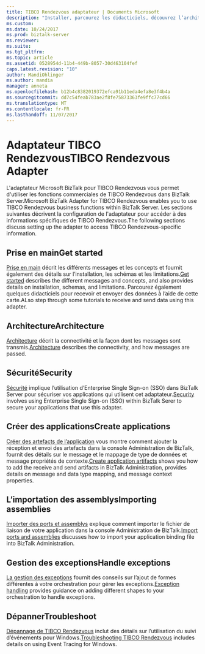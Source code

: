 ```yaml
---
title: TIBCO Rendezvous adaptateur | Documents Microsoft
description: "Installer, parcourez les didacticiels, découvrez l’architecture, utiliser la sécurité de l’authentification unique, créer vos applications, importez le fichier de liaison et ajouter la gestion des exceptions lors de l’utilisation de l’adaptateur BizTalk pour TIBCO Rendezvous dans BizTalk Server"
ms.custom: 
ms.date: 10/24/2017
ms.prod: biztalk-server
ms.reviewer: 
ms.suite: 
ms.tgt_pltfrm: 
ms.topic: article
ms.assetid: 0528954d-11b4-449b-8057-30d463104fef
caps.latest.revision: "10"
author: MandiOhlinger
ms.author: mandia
manager: anneta
ms.openlocfilehash: b12b4c8382019372efca91b11eda4efa8e3f4b4a
ms.sourcegitcommit: dd7c54feab783ae2f8fe75873363fe9ffc77cd66
ms.translationtype: MT
ms.contentlocale: fr-FR
ms.lasthandoff: 11/07/2017
---
```

# <a name="tibco-rendezvous-adapter"></a><span data-ttu-id="9b606-103">Adaptateur TIBCO Rendezvous</span><span class="sxs-lookup"><span data-stu-id="9b606-103">TIBCO Rendezvous Adapter</span></span>
<span data-ttu-id="9b606-104">L'adaptateur Microsoft BizTalk pour TIBCO Rendezvous vous permet d'utiliser les fonctions commerciales de TIBCO Rendezvous dans BizTalk Server.</span><span class="sxs-lookup"><span data-stu-id="9b606-104">Microsoft BizTalk Adapter for TIBCO Rendezvous enables you to use TIBCO Rendezvous business functions within BizTalk Server.</span></span> <span data-ttu-id="9b606-105">Les sections suivantes décrivent la configuration de l'adaptateur pour accéder à des informations spécifiques de TIBCO Rendezvous.</span><span class="sxs-lookup"><span data-stu-id="9b606-105">The following sections discuss setting up the adapter to access TIBCO Rendezvous-specific information.</span></span>  
  
## <a name="get-started"></a><span data-ttu-id="9b606-106">Prise en main</span><span class="sxs-lookup"><span data-stu-id="9b606-106">Get started</span></span>
<span data-ttu-id="9b606-107">[Prise en main](../core/getting-started-with-biztalk-adapter-for-tibco-rendezvous.md) décrit les différents messages et les concepts et fournit également des détails sur l’installation, les schémas et les limitations.</span><span class="sxs-lookup"><span data-stu-id="9b606-107">[Get started](../core/getting-started-with-biztalk-adapter-for-tibco-rendezvous.md) describes the different messages and concepts, and also provides details on installation, schemas, and limitations.</span></span> <span data-ttu-id="9b606-108">Parcourez également quelques didacticiels pour recevoir et envoyer des données à l’aide de cette carte.</span><span class="sxs-lookup"><span data-stu-id="9b606-108">ALso step through some tutorials to receive and send data using this adapter.</span></span>

## <a name="architecture"></a><span data-ttu-id="9b606-109">Architecture</span><span class="sxs-lookup"><span data-stu-id="9b606-109">Architecture</span></span>
<span data-ttu-id="9b606-110">[Architecture](../core/architecture-of-biztalk-adapter-for-tibco-rendezvous.md) décrit la connectivité et la façon dont les messages sont transmis.</span><span class="sxs-lookup"><span data-stu-id="9b606-110">[Architecture](../core/architecture-of-biztalk-adapter-for-tibco-rendezvous.md) describes the connectivity, and how messages are passed.</span></span>

## <a name="security"></a><span data-ttu-id="9b606-111">Sécurité</span><span class="sxs-lookup"><span data-stu-id="9b606-111">Security</span></span>
<span data-ttu-id="9b606-112">[Sécurité](../core/security-in-biztalk-adapter-for-tibco-rendezvous.md) implique l’utilisation d’Enterprise Single Sign-on (SSO) dans BizTalk Server pour sécuriser vos applications qui utilisent cet adaptateur.</span><span class="sxs-lookup"><span data-stu-id="9b606-112">[Security](../core/security-in-biztalk-adapter-for-tibco-rendezvous.md) involves using Enterprise Single Sign-on (SSO) within BizTalk Serer to secure your applications that use this adapter.</span></span>

## <a name="create-applications"></a><span data-ttu-id="9b606-113">Créer des applications</span><span class="sxs-lookup"><span data-stu-id="9b606-113">Create applications</span></span>
<span data-ttu-id="9b606-114">[Créer des artefacts de l’application](../core/developing-applications1.md) vous montre comment ajouter la réception et envoi des artefacts dans la console Administration de BizTalk, fournit des détails sur le message et le mappage de type de données et message propriétés de contexte.</span><span class="sxs-lookup"><span data-stu-id="9b606-114">[Create application artifacts](../core/developing-applications1.md) shows you how to add the receive and send artifacts in BizTalk Administration, provides details on message and data type mapping, and message context properties.</span></span>

## <a name="importing-assemblies"></a><span data-ttu-id="9b606-115">L’importation des assemblys</span><span class="sxs-lookup"><span data-stu-id="9b606-115">Importing assemblies</span></span>
<span data-ttu-id="9b606-116">[Importer des ports et assemblys](../core/deploying-biztalk-adapter-for-tibco-rendezvous.md) explique comment importer le fichier de liaison de votre application dans la console Administration de BizTalk.</span><span class="sxs-lookup"><span data-stu-id="9b606-116">[Import ports and assemblies](../core/deploying-biztalk-adapter-for-tibco-rendezvous.md) discusses how to import your application binding file into BizTalk Administration.</span></span>

## <a name="handle-exceptions"></a><span data-ttu-id="9b606-117">Gestion des exceptions</span><span class="sxs-lookup"><span data-stu-id="9b606-117">Handle exceptions</span></span>
<span data-ttu-id="9b606-118">[La gestion des exceptions](../core/using-biztalk-server-exception-handling4.md) fournit des conseils sur l’ajout de formes différentes à votre orchestration pour gérer les exceptions.</span><span class="sxs-lookup"><span data-stu-id="9b606-118">[Exception handling](../core/using-biztalk-server-exception-handling4.md) provides guidance on adding different shapes to your orchestration to handle exceptions.</span></span>

## <a name="troubleshoot"></a><span data-ttu-id="9b606-119">Dépanner</span><span class="sxs-lookup"><span data-stu-id="9b606-119">Troubleshoot</span></span>
<span data-ttu-id="9b606-120">[Dépannage de TIBCO Rendezvous](../core/troubleshooting-tibco-rendezvous.md) inclut des détails sur l’utilisation du suivi d’événements pour Windows.</span><span class="sxs-lookup"><span data-stu-id="9b606-120">[Troubleshooting TIBCO Rendezvous](../core/troubleshooting-tibco-rendezvous.md) includes details on using Event Tracing for Windows.</span></span>